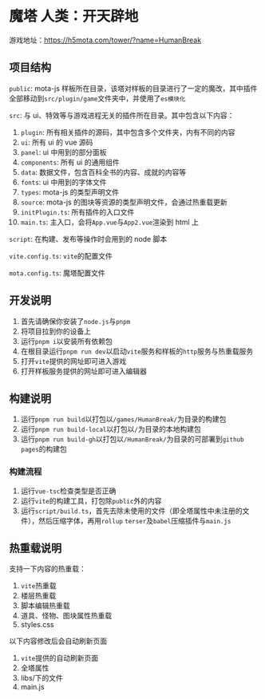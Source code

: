 # 魔塔 人类：开天辟地

游戏地址：https://h5mota.com/tower/?name=HumanBreak

## 项目结构

`public`: mota-js 样板所在目录，该塔对样板的目录进行了一定的魔改，其中插件全部移动到`src/plugin/game`文件夹中，并使用了`es模块化`

`src`: 与 ui、特效等与游戏进程无关的插件所在目录。其中包含以下内容：

1. `plugin`: 所有相关插件的源码，其中包含多个文件夹，内有不同的内容
2. `ui`: 所有 ui 的 vue 源码
3. `panel`: ui 中用到的部分面板
4. `components`: 所有 ui 的通用组件
5. `data`: 数据文件，包含百科全书的内容、成就的内容等
6. `fonts`: ui 中用到的字体文件
7. `types`: mota-js 的类型声明文件
8. `source`: mota-js 的图块等资源的类型声明文件，会通过热重载更新
9. `initPlugin.ts`: 所有插件的入口文件
10. `main.ts`: 主入口，会将`App.vue`与`App2.vue`渲染到 html 上

`script`: 在构建、发布等操作时会用到的 node 脚本

`vite.config.ts`: `vite`的配置文件

`mota.config.ts`: 魔塔配置文件

## 开发说明

1. 首先请确保你安装了`node.js`与`pnpm`
2. 将项目拉到你的设备上
3. 运行`pnpm i`以安装所有依赖包
4. 在根目录运行`pnpm run dev`以启动`vite`服务和样板的`http`服务与热重载服务
5. 打开`vite`提供的网址即可进入游戏
6. 打开样板服务提供的网址即可进入编辑器

## 构建说明

1. 运行`pnpm run build`以打包以`/games/HumanBreak/`为目录的构建包
2. 运行`pnpm run build-local`以打包以`/`为目录的本地构建包
3. 运行`pnpm run build-gh`以打包以`/HumanBreak/`为目录的可部署到`github pages`的构建包

### 构建流程

1. 运行`vue-tsc`检查类型是否正确
2. 运行`vite`的构建工具，打包除`public`外的内容
3. 运行`script/build.ts`，首先去除未使用的文件（即全塔属性中未注册的文件），然后压缩字体，再用`rollup` `terser`及`babel`压缩插件与`main.js`

## 热重载说明

支持一下内容的热重载：

1. `vite`热重载
2. 楼层热重载
3. 脚本编辑热重载
4. 道具、怪物、图块属性热重载
5. styles.css

以下内容修改后会自动刷新页面

1. `vite`提供的自动刷新页面
2. 全塔属性
3. libs/下的文件
4. main.js

